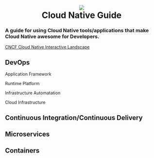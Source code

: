 
<h1 align="center">
 <img src="https://user-images.githubusercontent.com/45159366/90199045-6a7ba400-dd88-11ea-96d6-81b90d370946.png">
  <br />
 Cloud Native Guide
</h1>

### A guide for using Cloud Native tools/applications that make Cloud Native awesome for Developers.

[CNCF Cloud Native Interactive Landscape](https://landscape.cncf.io/)

## DevOps

   Application Framework
   
   Runtime Platform
   
   Infrastructure Automatation
   
   Cloud Infrastructure


## Continuous Integration/Continuous Delivery

## Microservices

## Containers
